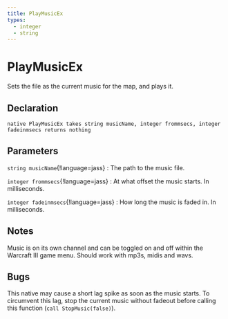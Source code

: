 ```yaml
---
title: PlayMusicEx
types:
  - integer
  - string
---
```


# PlayMusicEx
Sets the file as the current music for the map, and plays it.

## Declaration

```jass
native PlayMusicEx takes string musicName, integer frommsecs, integer fadeinmsecs returns nothing
```

## Parameters
`string musicName`{!language=jass}
: The path to the music file.

`integer frommsecs`{!language=jass}
: At what offset the music starts. In milliseconds.

`integer fadeinmsecs`{!language=jass}
: How long the music is faded in. In milliseconds.

## Notes 
Music is on its own channel and can be toggled on and off within the Warcraft III game menu.
Should work with mp3s, midis and wavs.

## Bugs 
This native may cause a short lag spike as soon as the music starts. To circumvent this lag, stop the current music without fadeout before calling this function (`call StopMusic(false)`).
